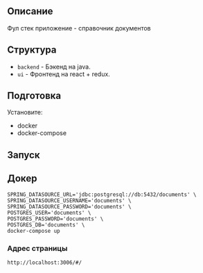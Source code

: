 ## Описание

Фул стек приложение - справочник документов

## Структура

- `backend` - Бэкенд на java.
- `ui` - Фронтенд на react + redux.

## Подготовка

Установите:

- docker
- docker-compose

## Запуск

## Докер
```
SPRING_DATASOURCE_URL='jdbc:postgresql://db:5432/documents' \
SPRING_DATASOURCE_USERNAME='documents' \
SPRING_DATASOURCE_PASSWORD='documents' \
POSTGRES_USER='documents' \
POSTGRES_PASSWORD='documents' \
POSTGRES_DB='documents' \
docker-compose up
```

### Адрес страницы
```
http://localhost:3006/#/
```
